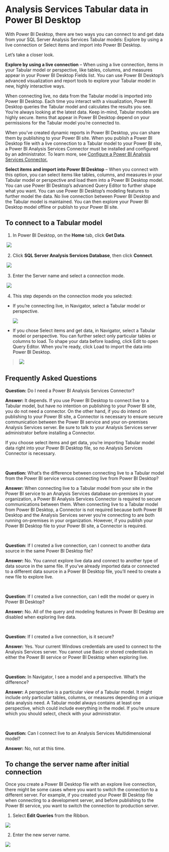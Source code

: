 ﻿<properties 
   pageTitle="Analysis Services Tabular data in Power BI Desktop"
   description="Analysis Services Tabular data in Power BI Desktop"
   services="powerbi" 
   documentationCenter="" 
   authors="pcw3187" 
   manager="mblythe" 
   editor=""
   tags=""/>
 
<tags
   ms.service="powerbi"
   ms.devlang="NA"
   ms.topic="article"
   ms.tgt_pltfrm="NA"
   ms.workload="powerbi"
   ms.date="10/14/2015"
   ms.author="v-pawrig"/>
# Analysis Services Tabular data in Power BI Desktop

With Power BI Desktop, there are two ways you can connect to and get data from your SQL Server Analysis Services Tabular models: Explore by using a live connection or Select items and import into Power BI Desktop.

Let’s take a closer look.

**Explore by using a live connection** – When using a live connection, items in your Tabular model or perspective, like tables, columns, and measures appear in your Power BI Desktop Fields list. You can use Power BI Desktop’s advanced visualization and report tools to explore your Tabular model in new, highly interactive ways.

When connecting live, no data from the Tabular model is imported into Power BI Desktop. Each time you interact with a visualization, Power BI Desktop queries the Tabular model and calculates the results you see. You’re always looking at the latest data. Keep in-mind, Tabular models are highly secure. Items that appear in Power BI Desktop depend on your permissions for the Tabular model you’re connected to.

When you’ve created dynamic reports in Power BI Desktop, you can share them by publishing to your Power BI site. When you publish a Power BI Desktop file with a live connection to a Tabular model to your Power BI site, a Power BI Analysis Services Connector must be installed and configured by an administrator. To learn more, see [Configure a Power BI Analysis Services Connector.](powerbi-analysis-services-connector.md)

**Select items and import into Power BI Desktop** – When you connect with this option, you can select items like tables, columns, and measures in your Tabular model or perspective and load them into a Power BI Desktop model. You can use Power BI Desktop’s advanced Query Editor to further shape what you want. You can use Power BI Desktop’s modeling features to further model the data. No live connection between Power BI Desktop and the Tabular model is maintained. You can then explore your Power BI Desktop model offline or publish to your Power BI site.

## To connect to a Tabular model

1. In Power BI Desktop, on the **Home** tab, click ﻿**Get Data**.

 ![](media/powerbi-desktop-analysis-services-tabular-data/PBID_SQLAS_GetData.png)

2. Click **SQL Server Analysis Services Database**, then click **Connect**.

 ![](media/powerbi-desktop-analysis-services-tabular-data/PBID_SQLAS_GetData_AS.png)

3. Enter the Server name and select a connection mode. 

 ![](media/powerbi-desktop-analysis-services-tabular-data/PBID_SQLAS_GetData_AS_server.png)

4. This step depends on the connection mode you selected:

-   If you’re connecting live, in Navigator, select a Tabular model or perspective.

	![](media/powerbi-desktop-analysis-services-tabular-data/PBID_SQLAS_GetData_AS_Live.png)

-   If you chose Select items and get data, in Navigator, select a Tabular model or perspective. You can further select only particular tables or columns to load. To shape your data before loading, click Edit to open Query Editor. When you’re ready, click Load to import the data into Power BI Desktop.
>  ![](media/powerbi-desktop-analysis-services-tabular-data/PBID_SQLAS_GetData_AS_Select.png)

## Frequently Asked Questions

**Question:** Do I need a Power BI Analysis Services Connector?

**Answer:** It depends. If you use Power BI Desktop to connect live to a Tabular model, but have no intention on publishing to your Power BI site, you do not need a connector. On the other hand, if you do intend on publishing to your Power BI site, a Connector is necessary to ensure secure communication between the Power BI service and your on-premises Analysis Services server. Be sure to talk to your Analysis Services server administrator before installing a Connector.

If you choose select items and get data, you’re importing Tabular model data right into your Power BI Desktop file, so no Analysis Services Connector is necessary.

 

**Question:** What’s the difference between connecting live to a Tabular model from the Power BI service versus connecting live from Power BI Desktop?

**Answer:** When connecting live to a Tabular model from your site in the Power BI service to an Analysis Services database on-premises in your organization, a Power BI Analysis Services Connector is required to secure communications between them. When connecting live to a Tabular model from Power BI Desktop, a Connector is not required because both Power BI Desktop and the Analysis Services server you’re connecting to are both running on-premises in your organization. However, if you publish your Power BI Desktop file to your Power BI site, a Connector is required.

 

**Question:** If I created a live connection, can I connect to another data source in the same Power BI Desktop file?

**Answer:** No. You cannot explore live data and connect to another type of data source in the same file. If you’ve already imported data or connected to a different data source in a Power BI Desktop file, you’ll need to create a new file to explore live.

 

**Question:** If I created a live connection, can I edit the model or query in Power BI Desktop?

**Answer:** No. All of the query and modeling features in Power BI Desktop are disabled when exploring live data.

 

**Question:** If I created a live connection, is it secure?

**Answer:** Yes. Your current Windows credentials are used to connect to the Analysis Services server. You cannot use Basic or stored credentials in either the Power BI service or Power BI Desktop when exploring live.

 

**Question:** In Navigator, I see a model and a perspective. What’s the difference?

**Answer:** A perspective is a particular view of a Tabular model. It might include only particular tables, columns, or measures depending on a unique data analysis need. A Tabular model always contains at least one perspective, which could include everything in the model. If you’re unsure which you should select, check with your administrator.

 

**Question:** Can I connect live to an Analysis Services Multidimensional model?

**Answer:** No, not at this time.

## To change the server name after initial connection

Once you create a Power BI Desktop file with an explore live connection, there might be some cases where you want to switch the connection to a different server. For example, if you created your Power BI Desktop file when connecting to a development server, and before publishing to the Power BI service, you want to switch the connection to production server.

1. Select ﻿**Edit Queries** ﻿from the Ribbon.

 ![](media/powerbi-desktop-analysis-services-tabular-data/PBID_SQLAS_ChName_EditQuery.png)

2. Enter the new server name.

 ![](media/powerbi-desktop-analysis-services-tabular-data/PBID_SQLAS_ChName_Dialog.png)

